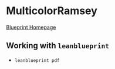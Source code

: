 # MulticolorRamsey

[Blueprint Homepage](https://forduniver.github.io/multicolorramsey)


## Working with `leanblueprint`

- `leanblueprint pdf`
